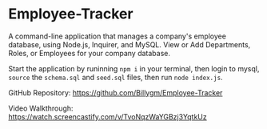 # Employee-Tracker

A command-line application that manages a company's employee database, using Node.js, Inquirer, and MySQL. View or Add Departments, Roles, or Employees for your company database.

Start the application by runinning `npm i` in your terminal, then login to mysql, `source` the `schema.sql` and `seed.sql` files, then run `node index.js`.

GitHub Repository: https://github.com/Billygm/Employee-Tracker

Video Walkthrough: https://watch.screencastify.com/v/TvoNqzWaYGBzj3YqtkUz